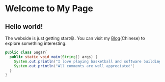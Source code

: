 # Welcome to My Page

## Hello world!

The webside is just getting start😄. You can visit my [Blog](http://118.178.94.244/)(Chinese) to explore something interesting.

```java
public class Sugar{
  public static void main(String[] args) {
    System.out.println("I love playing basketball and software building");
    System.out.println("All comments are well appreciated")
  }
}
```

